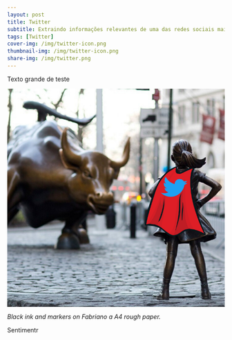 ```yaml
---
layout: post
title: Twitter
subtitle: Extraindo informações relevantes de uma das redes sociais mais populares na atualidade
tags: [Twitter]
cover-img: /img/twitter-icon.png
thumbnail-img: /img/twitter-icon.png
share-img: /img/twitter.png
---
```


Texto grande de teste

<img src="/img/twitter.png" alt="Twitter" align="center"/>

*Black ink and markers on Fabriano a A4 rough paper.*

Sentimentr


